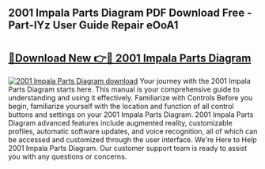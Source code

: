 ## 2001 Impala Parts Diagram PDF Download Free - Part-IYz User Guide Repair eOoA1

# <h2><a href="http://dfl8v93.blite.top/?on=2001+Impala+Parts+Diagram">🔗Download New 👉🔴 2001 Impala Parts Diagram</a></h2>

[![2001 Impala Parts Diagram download](https://i.imgur.com/lujVjoI.png)](http://dfl8v93.blite.top/?on=2001+Impala+Parts+Diagram)
Your journey with the 2001 Impala Parts Diagram starts here. This manual is your comprehensive guide to understanding and using it effectively. Familiarize with Controls Before you begin, familiarize yourself with the location and function of all control buttons and settings on your 2001 Impala Parts Diagram. 2001 Impala Parts Diagram advanced features include augmented reality, customizable profiles, automatic software updates, and voice recognition, all of which can be accessed and customized through the user interface. We're Here to Help 2001 Impala Parts Diagram. Our customer support team is ready to assist you with any questions or concerns.
